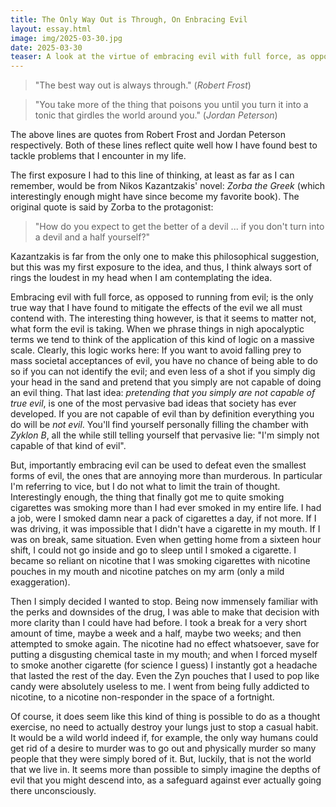 ```yaml
---
title: The Only Way Out is Through, On Enbracing Evil
layout: essay.html
image: img/2025-03-30.jpg
date: 2025-03-30
teaser: A look at the virtue of embracing evil with full force, as opposed to running away from it.
---
```


> "The best way out is always through." (*Robert Frost*)

> "You take more of the thing that poisons you until you turn it into a tonic that girdles the world around you." (*Jordan Peterson*)

The above lines are quotes from Robert Frost and Jordan Peterson respectively. Both of these lines reflect quite well how I have found best to tackle problems that I encounter in my life.

The first exposure I had to this line of thinking, at least as far as I can remember, would be from Nikos Kazantzakis' novel: *Zorba the Greek* (which interestingly enough might have since become my favorite book). The original quote is said by Zorba to the protagonist: 

> "How do you expect to get the better of a devil ... if you don't turn into a devil and a half yourself?"

Kazantzakis is far from the only one to make this philosophical suggestion, but this was my first exposure to the idea, and thus, I think always sort of rings the loudest in my head when I am contemplating the idea.

Embracing evil with full force, as opposed to running from evil; is the only true way that I have found to mitigate the effects of the evil we all must contend with. The interesting thing however, is that it seems to matter not, what form the evil is taking. When we phrase things in nigh apocalyptic terms we tend to think of the application of this kind of logic on a massive scale. Clearly, this logic works here: If you want to avoid falling prey to mass societal acceptances of evil, you have no chance of being able to do so if you can not identify the evil; and even less of a shot if you simply dig your head in the sand and pretend that you simply are not capable of doing an evil thing. That last idea: *pretending that you simply are not capable of true evil*, is one of the most pervasive bad ideas that society has ever developed. If you are not capable of evil than by definition everything you do will be *not evil*. You'll find yourself personally filling the chamber with *Zyklon B*, all the while still telling yourself that pervasive lie: "I'm simply not capable of that kind of evil".

But, importantly embracing evil can be used to defeat even the smallest forms of evil, the ones that are annoying more than murderous. In particular I'm referring to vice, but I do not what to limit the train of thought. Interestingly enough, the thing that finally got me to quite smoking cigarettes was smoking more than I had ever smoked in my entire life. I had a job, were I smoked damn near a pack of cigarettes a day, if not more. If I was driving, it was impossible that I didn't have a cigarette in my mouth. If I was on break, same situation. Even when getting home from a sixteen hour shift, I could not go inside and go to sleep until I smoked a cigarette. I became so reliant on nicotine that I was smoking cigarettes with nicotine pouches in my mouth and nicotine patches on my arm (only a mild exaggeration).

Then I simply decided I wanted to stop. Being now immensely familiar with the perks and downsides of the drug, I was able to make that decision with more clarity than I could have had before. I took a break for a very short amount of time, maybe a week and a half, maybe two weeks; and then attempted to smoke again. The nicotine had no effect whatsoever, save for putting a disgusting chemical taste in my mouth; and when I forced myself to smoke another cigarette (for science I guess) I instantly got a headache that lasted the rest of the day. Even the Zyn pouches that I used to pop like candy were absolutely useless to me. I went from being fully addicted to nicotine, to a nicotine non-responder in the space of a fortnight.

Of course, it does seem like this kind of thing is possible to do as a thought exercise, no need to actually destroy your lungs just to stop a casual habit. It would be a wild world indeed if, for example, the only way humans could get rid of a desire to murder was to go out and physically murder so many people that they were simply bored of it. But, luckily, that is not the world that we live in. It seems more than possible to simply imagine the depths of evil that you might descend into, as a safeguard against ever actually going there unconsciously.
